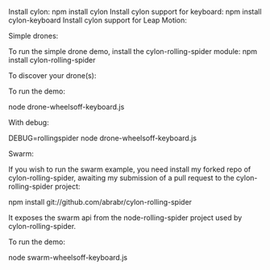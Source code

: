 Install cylon: npm install cylon
Install cylon support for keyboard: npm install cylon-keyboard
Install cylon support for Leap Motion: 

Simple drones:

To run the simple drone demo, install the cylon-rolling-spider module: npm install cylon-rolling-spider 

To discover your drone(s):




To run the demo:

node drone-wheelsoff-keyboard.js

With debug: 

DEBUG=rollingspider node drone-wheelsoff-keyboard.js

Swarm: 

If you wish to run the swarm example, you need install my forked repo of cylon-rolling-spider, awaiting my submission of a pull request to the cylon-rolling-spider project:

npm install git://github.com/abrabr/cylon-rolling-spider

It exposes the swarm api from the node-rolling-spider project used by cylon-rolling-spider. 

To run the demo:

node swarm-wheelsoff-keyboard.js







